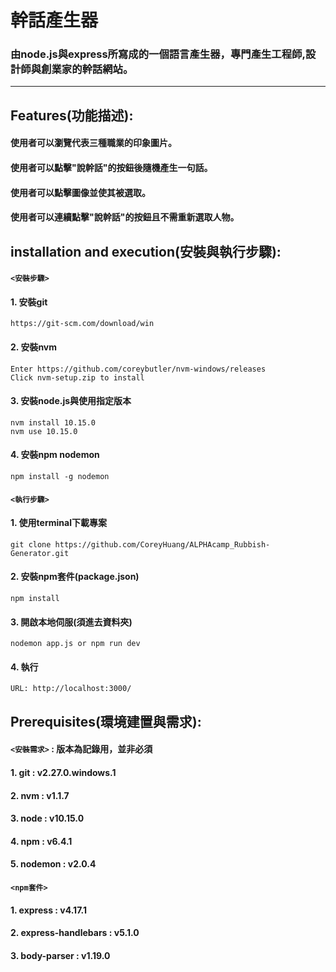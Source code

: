 # 幹話產生器
### 由node.js與express所寫成的一個語言產生器，專門產生工程師,設計師與創業家的幹話網站。

---

## Features(功能描述):
#### 使用者可以瀏覽代表三種職業的印象圖片。
#### 使用者可以點擊"說幹話"的按鈕後隨機產生一句話。
#### 使用者可以點擊圖像並使其被選取。
#### 使用者可以連續點擊"說幹話"的按鈕且不需重新選取人物。


## installation and execution(安裝與執行步驟):
#### `<安裝步驟>`
#### 1. 安裝git
```
https://git-scm.com/download/win
```
#### 2. 安裝nvm
```
Enter https://github.com/coreybutler/nvm-windows/releases
Click nvm-setup.zip to install
```
#### 3. 安裝node.js與使用指定版本
```
nvm install 10.15.0
nvm use 10.15.0
```
#### 4. 安裝npm nodemon
```
npm install -g nodemon
```

#### `<執行步驟>`
#### 1. 使用terminal下載專案
```
git clone https://github.com/CoreyHuang/ALPHAcamp_Rubbish-Generator.git
```
#### 2. 安裝npm套件(package.json)
```
npm install
```
#### 3. 開啟本地伺服(須進去資料夾)
```
nodemon app.js or npm run dev
```
#### 4. 執行
```
URL: http://localhost:3000/
```


## Prerequisites(環境建置與需求):
#### `<安裝需求>` : 版本為記錄用，並非必須
#### 1. git : v2.27.0.windows.1
#### 2. nvm : v1.1.7
#### 3. node : v10.15.0
#### 4. npm : v6.4.1
#### 5. nodemon : v2.0.4
#### `<npm套件>`
#### 1. express : v4.17.1
#### 2. express-handlebars : v5.1.0
#### 3. body-parser : v1.19.0
